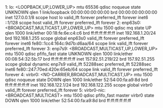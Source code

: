 1: lo: <LOOPBACK,UP,LOWER_UP> mtu 65536 qdisc noqueue state UNKNOWN qlen 1
    link/loopback 00:00:00:00:00:00 brd 00:00:00:00:00:00
    inet 127.0.0.1/8 scope host lo
       valid_lft forever preferred_lft forever
    inet6 ::1/128 scope host 
       valid_lft forever preferred_lft forever
2: enp63s0: <BROADCAST,MULTICAST,UP,LOWER_UP> mtu 1500 qdisc mq state UP qlen 1000
    link/ether 00:18:fe:6e:c4:c6 brd ff:ff:ff:ff:ff:ff
    inet 192.168.1.20/24 brd 192.168.1.255 scope global enp63s0
       valid_lft forever preferred_lft forever
    inet6 fe80::1cc4:164c:9d7b:d6aa/64 scope link 
       valid_lft forever preferred_lft forever
3: enp7s9: <BROADCAST,MULTICAST,UP,LOWER_UP> mtu 1500 qdisc pfifo_fast state UNKNOWN qlen 1000
    link/ether 00:08:54:32:5b:17 brd ff:ff:ff:ff:ff:ff
    inet 157.92.51.219/22 brd 157.92.51.255 scope global dynamic enp7s9
       valid_lft 52288sec preferred_lft 52288sec
    inet6 fe80::247:70ed:420e:65eb/64 scope link 
       valid_lft forever preferred_lft forever
4: virbr0: <NO-CARRIER,BROADCAST,MULTICAST,UP> mtu 1500 qdisc noqueue state DOWN qlen 1000
    link/ether 52:54:00:fa:a9:8d brd ff:ff:ff:ff:ff:ff
    inet 192.168.122.1/24 brd 192.168.122.255 scope global virbr0
       valid_lft forever preferred_lft forever
5: virbr0-nic: <BROADCAST,MULTICAST> mtu 1500 qdisc pfifo_fast master virbr0 state DOWN qlen 1000
    link/ether 52:54:00:fa:a9:8d brd ff:ff:ff:ff:ff:ff
